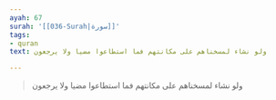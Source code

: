 ```yaml
---
ayah: 67
surah: '[[036-Surah|سورة]]'
tags:
- quran
text: ولو نشاء لمسخناهم على مكانتهم فما استطاعوا مضيا ولا يرجعون

---
```

> ولو نشاء لمسخناهم على مكانتهم فما استطاعوا مضيا ولا يرجعون
